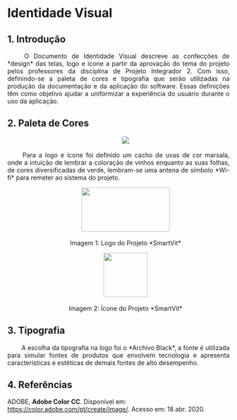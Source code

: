 # <a name="Identidade-Visual">Identidade Visual</a>

## 1. <a name="1">Introdução</a>

<p align = "justify"> &emsp;&emsp; O Documento de Identidade Visual descreve as confecções de *design* das telas, logo e ícone a partir da aprovação do tema do projeto pelos professores da disciplina de Projeto Integrador 2. Com isso, definindo-se a paleta de cores e tipografia que serão utilizadas na produção da documentação e da aplicação do software. Essas definições têm como objetivo ajudar a uniformizar a experiência do usuário durante o uso da aplicação.

## 2. <a name="2">Paleta de Cores</a>

<p align = "center"> &emsp;&emsp; <img src="https://i.ibb.co/sw8SBGG/logo-paleta.png" />

<p align = "justify"> &emsp;&emsp; Para a logo e ícone foi definido um cacho de uvas de cor marsala, onde a intuição de lembrar a coloração de vinhos enquanto as suas folhas, de cores diversificadas de verde, lembram-se uma antena de símbolo *Wi-fi* para remeter ao sistema do projeto.

<p align = "center"> &emsp;&emsp; <img src="https://i.ibb.co/n0mhq6H/Logo-Smart-Vit.png" width="200" height="100" />

<p align = "center"> &emsp;&emsp;  Imagem 1: Logo do Projeto *SmartVit*

<p align = "center"> &emsp;&emsp; <img src="https://i.ibb.co/NKTH1t9/Icone-Smart-Vit.png" width="100" height="100" />

<p align = "center"> &emsp;&emsp;  Imagem 2: Ícone do Projeto *SmartVit*

## 3. <a name="3">Tipografia</a>

<p align = "justify"> &emsp;&emsp; A escolha da tipografia na logo foi o *Archivo Black*, a fonte é utilizada para simular fontes de produtos que envolvem tecnologia e apresenta características e estéticas de demais fontes de alto desempenho.

## 4. <a name="4">Referências</a>

ADOBE, **Adobe Color CC**. Disponível em: <https://color.adobe.com/pt/create/image/>. Acesso em: 18 abr. 2020.
